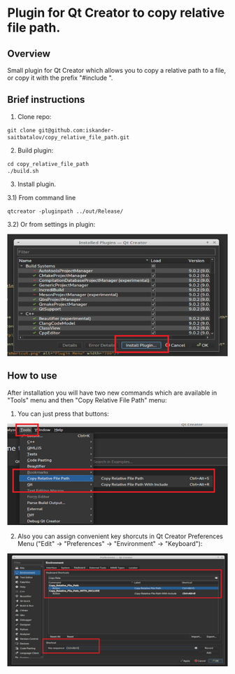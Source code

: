# Plugin for Qt Creator to copy relative file path.

## Overview

Small plugin for Qt Creator which allows you to copy a relative path to a file, or copy it with the prefix "#include ".

## Brief instructions

1) Clone repo:
```console
git clone git@github.com:iskander-saitbatalov/copy_relative_file_path.git
```

2) Build plugin:

```console
cd copy_relative_file_path
./build.sh
```

3) Install plugin.

3.1) From command line

```console
qtcreator -pluginpath ../out/Release/
```

3.2) Or from settings in plugin:

<img src="resources/github_img/install_plugin.png" alt="Plugin Menu" width="650"/>

## How to use
After installation you will have two new commands which are available in "Tools" menu and then "Copy Relative File Path" menu:

1) You can just press that buttons:

<img src="resources/github_img/plugin_menu.png" alt="Plugin Menu" width="550"/>

2) Also you can assign convenient key shorcuts in Qt Creator Preferences Menu ("Edit" -> "Preferences" -> "Environment" -> "Keyboard"):

<img src="resources/github_img/shortcut.png" alt="Plugin Menu" width="700"/>

